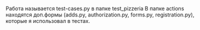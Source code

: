 Работа называется test-cases.py в папке test_pizzeria
В папке actions находятся доп.формы (adds.py, authorization.py, forms.py, registration.py), которые я использовал в тестах.

